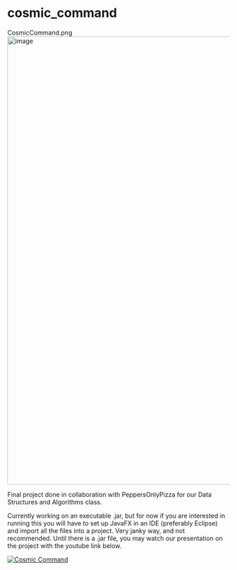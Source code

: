 # cosmic_command

CosmicCommand.png<img width="1014" alt="image" src="https://user-images.githubusercontent.com/87875153/229626192-e7fc6825-53fa-47e7-9e38-15e0ff0e1e44.png">



Final project done in collaboration with PeppersOnlyPizza for our Data Structures and Algorithms class.

Currently working on an executable .jar, but for now if you are interested in running this you will have to set up JavaFX in an IDE (preferably Eclipse)
and import all the files into a project. Very janky way, and not recommended. Until there is a .jar file, you may watch our presentation on the project
with the youtube link below.

[![Cosmic Command](http://img.youtube.com/watch?v=chQ3ZE_LCj8/0.jpg)](https://www.youtube.com/watch?v=chQ3ZE_LCj8 "Cosmic Command")
